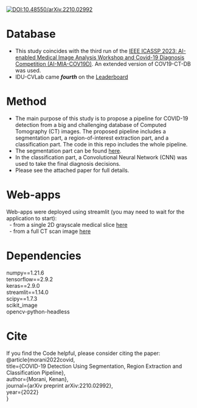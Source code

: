 [![DOI:10.48550/arXiv.2210.02992](http://img.shields.io/badge/DOI-10.48550/arXiv.2210.02992-B31B1B.svg)](https://doi.org/10.48550/arXiv.2210.02992)
# Database
* This study coincides with the third run of the [IEEE ICASSP 2023: AI-enabled Medical Image Analysis Workshop and Covid-19 Diagnosis Competition (AI-MIA-COV19D)](https://mlearn.lincoln.ac.uk/icassp-2023-ai-mia/). An extended version of COV19-CT-DB was used.
* IDU-CVLab came ***fourth*** on the [Leaderboard](https://drive.google.com/file/d/1ATt-sqsSSaQczz-Qxj85LohwPD3T0i3W/view)

# Method
* The main purpose of this study is to propose a pipeline for COVID-19 detection from a big and challenging database of Computed Tomography (CT) images. The proposed pipeline includes a segmentation part, a region-of-interest extraction part, and a classification part. The code in this repo includes the whole pipeline.
* The segmentation part can be found [here](https://github.com/IDU-CVLab/Images_Preprocessing_2nd). 
* In the classification part, a Convolutional Neural Network (CNN) was used to take the final diagnosis decisions.
* Please see the attached paper for full details.

# Web-apps
Web-apps were deployed using streamlit (you may need to wait for the application to start):  
&nbsp; - from a single 2D grayscale medical slice [here](https://kenanmorani-covid-19deployment-pipeline-app-82q4v6.streamlit.app/)   
&nbsp; - from a full CT scan image [here](https://kenanmorani-covid-19deployment-patient-level-predictions-d37izn.streamlit.app/)

# Dependencies
numpy==1.21.6 </br>
tensorflow==2.9.2 </br>
keras==2.9.0 </br>
streamlit==1.14.0 </br>
scipy==1.7.3 </br>
scikit_image </br>
opencv-python-headless </br>


# Cite
If you find the Code helpful, please consider citing the paper: </br>
@article{morani2022covid,   </br>
  title={COVID-19 Detection Using Segmentation, Region Extraction and Classification Pipeline},     </br>
  author={Morani, Kenan},    </br>
  journal={arXiv preprint arXiv:2210.02992},      </br>
  year={2022}     </br>
}
